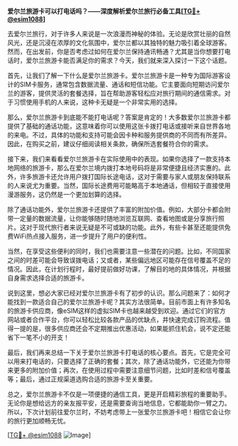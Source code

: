 **爱尔兰旅游卡可以打电话吗？——深度解析爱尔兰旅行必备工具[[TG💪+ @esim1088](https://t.me/s/esim1088)]**

去爱尔兰旅行，对于许多人来说是一次浪漫而神秘的体验。无论是欣赏壮丽的自然风光，还是沉浸在浓厚的文化氛围中，爱尔兰都以其独特的魅力吸引着全球游客。然而，在出发前，你是否考虑过如何在爱尔兰保持通讯畅通？尤其是当你想要打电话时，爱尔兰旅游卡能否满足你的需求？今天，我们就来深入探讨一下这个话题。

首先，让我们了解一下什么是爱尔兰旅游卡。爱尔兰旅游卡是一种专为国际游客设计的SIM卡服务，通常包含数据流量、通话和短信功能。它主要面向短期访问爱尔兰的游客，提供灵活的套餐选择，旨在帮助游客轻松应对旅行期间的通信需求。对于习惯使用手机的人来说，这种卡无疑是一个非常实用的选择。

那么，爱尔兰旅游卡到底能不能打电话呢？答案是肯定的！大多数爱尔兰旅游卡都提供了基础的通话功能，这意味着你可以使用这张卡拨打电话或接听来自世界各地的来电。不过，具体的功能和支持可能会因卡种和服务提供商的不同而有所差异。因此，在购买之前，建议仔细阅读相关条款，确保所选套餐符合你的需求。

接下来，我们来看看爱尔兰旅游卡在实际使用中的表现。如果你选择了一款支持本地网络的旅游卡，那么在爱尔兰境内拨打本地号码将是非常便捷且经济实惠的。此外，许多旅游卡还允许用户拨打国际长途电话，这对于需要与家人或朋友保持联系的人来说尤为重要。当然，国际长途费用可能略高于本地通话，但相较于直接使用漫游服务，这仍然是一个更加划算的选择。

除了通话功能外，爱尔兰旅游卡还提供了丰富的附加价值。例如，大部分卡都会附带一定量的数据流量，让你能够随时随地浏览互联网、查看地图或是分享旅行照片。这对于现代旅行者来说无疑是不可或缺的功能。此外，有些卡甚至还能提供免费WiFi热点接入服务，进一步提升了用户的便利性。

当然，在享受这些便利的同时，我们也需要注意一些潜在的问题。比如，不同国家之间的时差可能会导致误拨电话；又或者，某些偏远地区可能存在信号覆盖不足的情况。因此，在计划行程时，最好提前做好功课，了解目的地的具体情况，并根据自身需求选择合适的旅游卡。

说到这里，想必大家已经对爱尔兰旅游卡有了初步的认识。那么问题来了：如何才能找到一款适合自己的爱尔兰旅游卡呢？其实方法很简单。目前市面上有许多知名的旅游卡供应商，像eSIM这样的虚拟SIM卡也越来越受到欢迎。通过它们的官方网站或者合作平台，你可以轻松比较各款产品的优缺点，并快速完成订购流程。值得一提的是，很多供应商还会不定期推出优惠活动，如果能抓住机会，说不定还能省下一笔不小的开支！

最后，我们再来总结一下关于爱尔兰旅游卡打电话的核心要点。首先，它是完全可以用来打电话的，只要选择了正确的套餐；其次，除了通话功能外，它还能为你带来更多的附加价值；再次，在使用过程中需要注意细节问题，比如时差和信号覆盖等；最后，通过正规渠道选购合适的旅游卡至关重要。

总之，爱尔兰旅游卡不仅是一项便捷的通信工具，更是开启精彩旅程的重要助手。无论你是想给远方的亲友报平安，还是需要查询当地信息，它都能助你一臂之力。所以，下次计划前往爱尔兰时，不妨考虑带上一张爱尔兰旅游卡吧！相信它会让你的旅行更加顺畅无忧。

[[TG💪+ @esim1088](https://t.me/s/esim1088) ![Image](https://i.postimg.cc/4NQfJmqS/Snipaste-2025-05-13-00-14-12.png)]